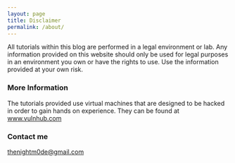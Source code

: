 ```yaml
---
layout: page
title: Disclaimer
permalink: /about/
---
```

All tutorials within this blog are performed in a legal environment or lab. Any information provided on this website should only be used for legal purposes in an environment you own or have the rights to use. Use the information provided at  your own risk. 

### More Information

The tutorials provided use virtual machines that are designed to be hacked in order to gain hands on experience. They can be found at <a href="www.vulnhub.com">www.vulnhub.com</a>

### Contact me

[thenightm0de@gmail.com](mailto:email@domain.com)
